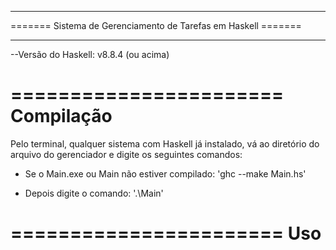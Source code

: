 ______________________________________________________________
======= Sistema de Gerenciamento de Tarefas em Haskell =======
______________________________________________________________
--Versão do Haskell: v8.8.4 (ou acima)

  =======================
        Compilação       
  =======================
  Pelo terminal, qualquer sistema com Haskell já instalado, 
vá ao diretório do arquivo do gerenciador  e digite os seguintes
comandos:

- Se o Main.exe ou Main não estiver compilado:
      'ghc --make Main.hs'
      
- Depois digite o comando:
      '.\Main'

=======================
         Uso       
=======================  
